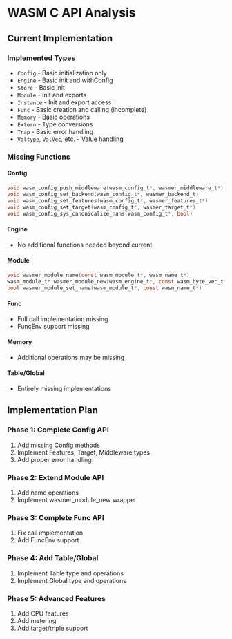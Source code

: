 # WASM C API Analysis

## Current Implementation

### Implemented Types
- `Config` - Basic initialization only
- `Engine` - Basic init and withConfig
- `Store` - Basic init
- `Module` - Init and exports
- `Instance` - Init and export access
- `Func` - Basic creation and calling (incomplete)
- `Memory` - Basic operations
- `Extern` - Type conversions
- `Trap` - Basic error handling
- `Valtype`, `ValVec`, etc. - Value handling

### Missing Functions

#### Config
```c
void wasm_config_push_middleware(wasm_config_t*, wasmer_middleware_t*)
void wasm_config_set_backend(wasm_config_t*, wasmer_backend_t)
void wasm_config_set_features(wasm_config_t*, wasmer_features_t*)
void wasm_config_set_target(wasm_config_t*, wasmer_target_t*)
void wasm_config_sys_canonicalize_nans(wasm_config_t*, bool)
```

#### Engine
- No additional functions needed beyond current

#### Module
```c
void wasmer_module_name(const wasm_module_t*, wasm_name_t*)
wasm_module_t* wasmer_module_new(wasm_engine_t*, const wasm_byte_vec_t*)
bool wasmer_module_set_name(wasm_module_t*, const wasm_name_t*)
```

#### Func
- Full call implementation missing
- FuncEnv support missing

#### Memory
- Additional operations may be missing

#### Table/Global
- Entirely missing implementations

## Implementation Plan

### Phase 1: Complete Config API
1. Add missing Config methods
2. Implement Features, Target, Middleware types
3. Add proper error handling

### Phase 2: Extend Module API
1. Add name operations
2. Implement wasmer_module_new wrapper

### Phase 3: Complete Func API
1. Fix call implementation
2. Add FuncEnv support

### Phase 4: Add Table/Global
1. Implement Table type and operations
2. Implement Global type and operations

### Phase 5: Advanced Features
1. Add CPU features
2. Add metering
3. Add target/triple support